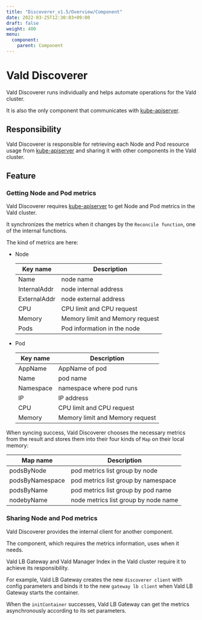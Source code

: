 ```yaml
---
title: "Discoverer_v1.5/Overview/Component"
date: 2022-03-25T12:30:03+09:00
draft: false
weight: 400
menu:
  component:
    parent: Component
---
```


# Vald Discoverer

Vald Discoverer runs individually and helps automate operations for the Vald cluster.

It is also the only component that communicates with [kube-apiserver](https://kubernetes.io/docs/reference/command-line-tools-reference/kube-apiserver/).

## Responsibility

Vald Discoverer is responsible for retrieving each Node and Pod resource usage from [kube-apiserver](https://kubernetes.io/docs/reference/command-line-tools-reference/kube-apiserver/) and sharing it with other components in the Vald cluster.

## Feature

### Getting Node and Pod metrics

Vald Discoverer requires [kube-apiserver](<[https://kubernetes.io/ja/docs/reference/command-line-tools-reference/kube-apiserver/](https://kubernetes.io/ja/docs/reference/command-line-tools-reference/kube-apiserver/)>) to get Node and Pod metrics in the Vald cluster.

It synchronizes the metrics when it changes by the `Reconcile function`, one of the internal functions.

The kind of metrics are here:

- Node

  | Key name     | Description                     |
  | ------------ | ------------------------------- |
  | Name         | node name                       |
  | InternalAddr | node internal address           |
  | ExternalAddr | node external address           |
  | CPU          | CPU limit and CPU request       |
  | Memory       | Memory limit and Memory request |
  | Pods         | Pod information in the node     |

- Pod

  | Key name  | Description                     |
  | --------- | ------------------------------- |
  | AppName   | AppName of pod                  |
  | Name      | pod name                        |
  | Namespace | namespace where pod runs        |
  | IP        | IP address                      |
  | CPU       | CPU limit and CPU request       |
  | Memory    | Memory limit and Memory request |


When syncing success, Vald Discoverer chooses the necessary metrics from the result and stores them into their four kinds of `Map` on their local memory:

| Map name        | Description                          |
| --------------- | ------------------------------------ |
| podsByNode      | pod metrics list group by node       |
| podsByNamespace | pod metrics list group by namespace  |
| podsByName      | pod metrics list group by pod name   |
| nodebyName      | node metrics list group by node name |

<!-- TODO:image -->

### Sharing Node and Pod metrics

Vald Discoverer provides the internal client for another component.

The component, which requires the metrics information, uses when it needs.

Vald LB Gateway and Vald Manager Index in the Vald cluster require it to achieve its responsibility.

For example, Vald LB Gateway creates the new `discoverer client` with config parameters and binds it to the new `gateway lb client` when Vald LB Gateway starts the container.

When the `initContainer` successes, Vald LB Gateway can get the metrics asynchronously according to its set parameters.

<!-- TODO:image -->
